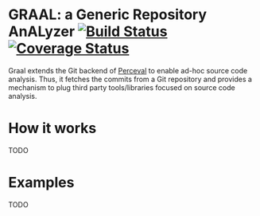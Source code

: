 # GRAAL: a Generic Repository AnALyzer [![Build Status](https://travis-ci.org/valeriocos/graal.svg?branch=master)](https://travis-ci.org/valeriocos/graal) [![Coverage Status](https://coveralls.io/repos/github/valeriocos/graal/badge.svg?branch=master)](https://coveralls.io/github/valeriocos/graal?branch=master)

Graal extends the Git backend of [Perceval](https://github.com/chaoss/grimoirelab-perceval) to enable ad-hoc source code analysis. Thus,
it fetches the commits from a Git repository and provides a mechanism to plug third party tools/libraries focused on source code analysis.

# How it works
TODO

# Examples
TODO
